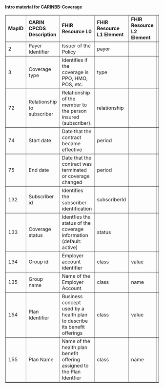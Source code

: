<h4>Intro material for CARINBB-Coverage</h4>

<table border="1" class="codesytems local">
  <thead>
    <tr>
      <td>
        <b>MapID</b>
      </td>
      <td>
        <b>CARIN CPCDS Description</b>
      </td>
            <td>
        <b>FHIR Resource L0</b>
      </td>
      <td>
        <b>FHIR Resource L1 Element</b>
      </td>
        <td>
        <b>FHIR Resource L2 Element</b>
      </td>
      <td>
        <b>FHIR Element Description or L3/4</b>
      </td>
        <td>
        <b>FHIR Reference</b>
      </td> 
    </tr>
  </thead>
  <tbody> 
<tr>
<td>
2
</td>
<td>
Payer Identifier
</td>
<td>
Issuer of the Policy
</td>
<td>
payor
</td>
<td>

</td>
<td>
Issuer of the policy
</td>
<td>
Reference(Organization)
</td>
</tr>
<tr>
<td>
3
</td>
<td>
Coverage type
</td>
<td>
Identifies if the coverage is PPO, HMO, POS, etc.  
</td>
<td>
type
</td>
<td>

</td>
<td>
Coverage Type and Self-Pay Codes (Preferred)
</td>
<td>

</td>
</tr>
<tr>
<td>
72
</td>
<td>
Relationship to subscriber
</td>
<td>
Relationship of the member to the person insured (subscriber).
</td>
<td>
relationship
</td>
<td>

</td>
<td>
Beneficiary relationship to the subscriber
</td>
<td>

</td>
</tr>
<tr>
<td>
74
</td>
<td>
Start date
</td>
<td>
Date that the contract became effective
</td>
<td>
period
</td>
<td>

</td>
<td>
Coverage start and end dates
</td>
<td>

</td>
</tr>
<tr>
<td>
75
</td>
<td>
End date
</td>
<td>
Date that the contract was terminated or coverage changed
</td>
<td>
period
</td>
<td>

</td>
<td>
Coverage start and end dates
</td>
<td>

</td>
</tr>
<tr>
<td>
132
</td>
<td>
Subscriber id
</td>
<td>
Identifies the subscriber identification
</td>
<td>
subscriberId
</td>
<td>

</td>
<td>
ID assigned to the subscriber
</td>
<td>

</td>
</tr>
<tr>
<td>
133
</td>
<td>
Coverage status
</td>
<td>
Identfies the status of the coverage information (default: active)
</td>
<td>
status
</td>
<td>

</td>
<td>
active | cancelled | draft | entered-in-error
</td>
<td>

</td>
</tr>
<tr>
<td>
134
</td>
<td>
Group id
</td>
<td>
Employer account identifier
</td>
<td>
class
</td>
<td>
value
</td>
<td>
Value associated with the type
</td>
<td>

</td>
</tr>
<tr>
<td>
135
</td>
<td>
Group name
</td>
<td>
Name of the Employer Account
</td>
<td>
class
</td>
<td>
name
</td>
<td>
Human readable description of the type and value
</td>
<td>

</td>
</tr>
<tr>
<td>
154
</td>
<td>
Plan Identifier
</td>
<td>
Business concept used by a health plan to describe its benefit offerings
</td>
<td>
class
</td>
<td>
value
</td>
<td>
Value associated with the type
</td>
<td>

</td>
</tr>
<tr>
<td>
155
</td>
<td>
Plan Name
</td>
<td>
Name of the health plan benefit offering assigned to the Plan Identfier
</td>
<td>
class
</td>
<td>
name
</td>
<td>
Human readable description of the type and value
</td>
<td>

</td>
</tr>
</tbody>
</table>